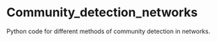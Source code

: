 # Community_detection_networks
Python code for different methods of community detection in networks.

